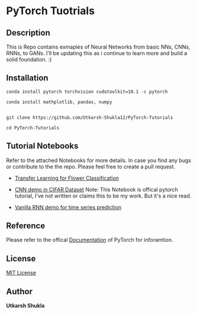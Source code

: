 # PyTorch Tuotrials

## Description

This is Repo contains exmaples of Neural Networks from basic NNs, CNNs, RNNs, to GANs. I'll be updating this as i continue to learn more and build
a solid foundation. :)

## Installation
```
conda install pytorch torchvision cudatoolkit=10.1 -c pytorch

conda install mathplotlib, pandas, numpy


git clone https://github.com/Utkarsh-Shukla12/PyTorch-Tutorials

cd PyTorch-Tutorials

```

## Tutorial Notebooks

Refer to the attached Notebooks for more details. In case you find any bugs or contribute to the the repo. Please feel free to create a pull request.

* [Transfer Learning for Flower Classification](https://github.com/Utkarsh-Shukla12/PyTorch-Tutorials/blob/master/FlowerClassifier.ipynb)

* [CNN demo in CIFAR Dataset](https://github.com/Utkarsh-Shukla12/PyTorch-Tutorials/blob/master/cifar10_tutorial.ipynb)
Note: This Notebook is offical pytorch tutorial, I've not written or claims this to be my work. But it's a nice read.

* [Vanilla RNN demo for time series prediction](https://github.com/Utkarsh-Shukla12/PyTorch-Tutorials/blob/master/Simple_RNN_Example.ipynb)

## Reference

Please refer to the offical [Documentation](https://pytorch.org/docs/stable/index.html) of PyTorch for inforamtion.

## License

[MIT License](https://en.wikipedia.org/wiki/MIT_License)

## Author 
**Utkarsh Shukla**
